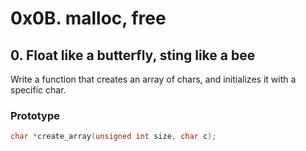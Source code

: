 # 0x0B. malloc, free

## 0. Float like a butterfly, sting like a bee

Write a function that creates an array of chars, and initializes it with a specific char.

### Prototype

```c
char *create_array(unsigned int size, char c);

